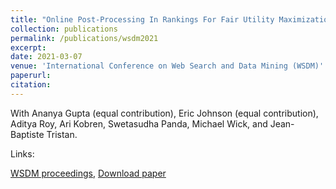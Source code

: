 ```yaml
---
title: "Online Post-Processing In Rankings For Fair Utility Maximization"
collection: publications
permalink: /publications/wsdm2021
excerpt: 
date: 2021-03-07
venue: 'International Conference on Web Search and Data Mining (WSDM)'
paperurl: 
citation: 
---
```


With Ananya Gupta (equal contribution), Eric Johnson (equal contribution), Aditya Roy, Ari Kobren, Swetasudha Panda, Michael
Wick, and Jean-Baptiste Tristan.

Links:

<a href='https://dl.acm.org/doi/10.1145/3437963.3441724'>WSDM proceedings</a>,
<a href='https://justinpayan.github.io/files/3437963.3441724.pdf'>Download paper</a>


